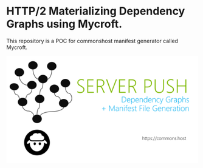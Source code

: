 # HTTP/2 Materializing Dependency Graphs using Mycroft.
This repository is a POC for commonshost manifest generator called Mycroft.

![Logo](https://github.com/allanchua101/http2-mycroft-test/blob/master/screenshots/blog.png)
